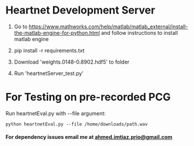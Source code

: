 # Heartnet Development Server

1. Go to https://www.mathworks.com/help/matlab/matlab_external/install-the-matlab-engine-for-python.html and follow instructions to install matlab engine

2. pip install -r requirements.txt

3. Download 'weights.0148-0.8902.hdf5' to folder

4. Run 'heartnetServer_test.py'

# For Testing on pre-recorded PCG

Run heartnetEval.py with --file argument:

```
python heartnetEval.py --file /home/downloads/path.wav
```

#### For dependency issues email me at ahmed.imtiaz.prio@gmail.com


